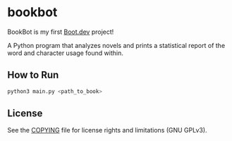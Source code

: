 # bookbot

BookBot is my first [Boot.dev](https://www.boot.dev) project!

A Python program that analyzes novels and prints a statistical report of the
word and character usage found within.

## How to Run

```sh
python3 main.py <path_to_book>
```

## License

See the [COPYING](./COYPING) file for license rights and limitations
(GNU GPLv3).
